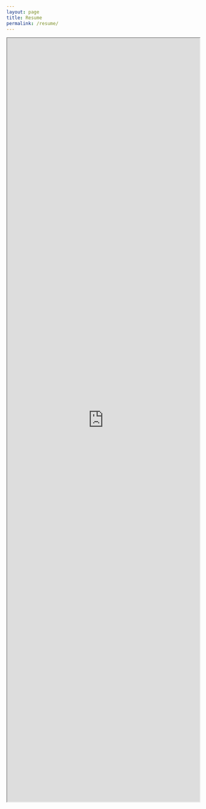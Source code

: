 ```yaml
---
layout: page
title: Resume
permalink: /resume/
---
```


<iframe src="https://drive.google.com/file/d/1jKVIGEygXVzqMxYOBZJaUgp7lg3VMZRt/preview" width="100%" height="2000" allow="autoplay"></iframe>
